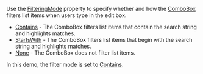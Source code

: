 Use the [FilteringMode](https://docs.devexpress.com/Blazor/DevExpress.Blazor.DxComboBox-2.FilteringMode) property to specify whether and how the [ComboBox](https://docs.devexpress.com/Blazor/DevExpress.Blazor.DxComboBox-2#filter-data) filters list items when users type in the edit box.

*   [Contains](https://docs.devexpress.com/Blazor/DevExpress.Blazor.DataGridFilteringMode) - The ComboBox filters list items that contain the search string and highlights matches.
*   [StartsWith](https://docs.devexpress.com/Blazor/DevExpress.Blazor.DataGridFilteringMode) - The ComboBox filters list items that begin with the search string and highlights matches.
*   [None](https://docs.devexpress.com/Blazor/DevExpress.Blazor.DataGridFilteringMode) - The ComboBox does not filter list items.

In this demo, the filter mode is set to [Contains](https://docs.devexpress.com/Blazor/DevExpress.Blazor.DataGridFilteringMode).
